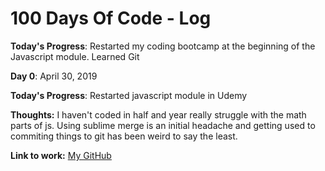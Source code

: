 # 100 Days Of Code - Log


**Today's Progress**: Restarted my coding bootcamp at the beginning of the Javascript module.  Learned Git

**Day 0**: April 30, 2019

**Today's Progress**: Restarted javascript module in Udemy

**Thoughts:** I haven't coded in half and year really struggle with the math parts of js.  Using sublime merge is an initial headache and getting used to commiting things to git has been weird to say the least.

**Link to work:** [My GitHub](http://www.example.com)